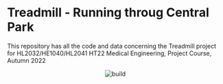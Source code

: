 # Treadmill - Running throug Central Park

This repository has all the code and data concerning the Treadmill project for HL2032/HE1040/HL2041 HT22 Medical Engineering, Project Course, Autumn 2022

<p align="center">
  <img src="https://github.com/asmundur31/Treadmill/actions/workflows/build-and-push.yml/badge.svg" alt="build">
</p>
